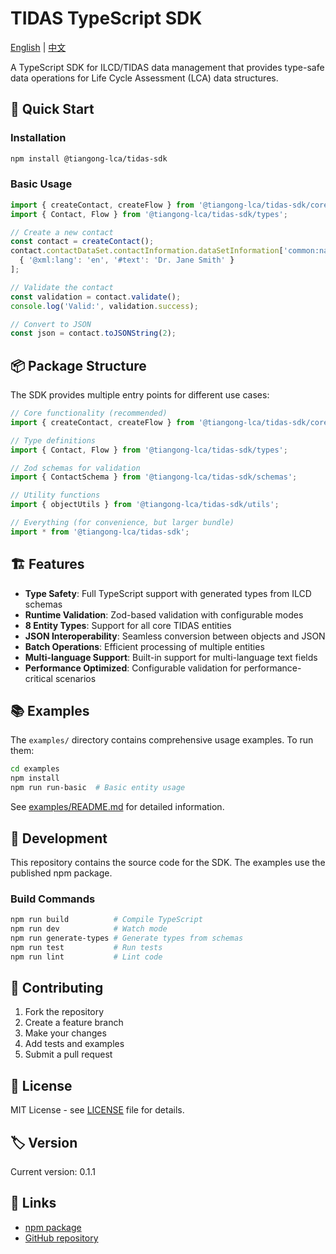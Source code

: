 # TIDAS TypeScript SDK

[English](README.md) | [中文](README-zh.md)

A TypeScript SDK for ILCD/TIDAS data management that provides type-safe data operations for Life Cycle Assessment (LCA) data structures.

## 🚀 Quick Start

### Installation

```bash
npm install @tiangong-lca/tidas-sdk
```

### Basic Usage

```typescript
import { createContact, createFlow } from '@tiangong-lca/tidas-sdk/core';
import { Contact, Flow } from '@tiangong-lca/tidas-sdk/types';

// Create a new contact
const contact = createContact();
contact.contactDataSet.contactInformation.dataSetInformation['common:name'] = [
  { '@xml:lang': 'en', '#text': 'Dr. Jane Smith' }
];

// Validate the contact
const validation = contact.validate();
console.log('Valid:', validation.success);

// Convert to JSON
const json = contact.toJSONString(2);
```

## 📦 Package Structure

The SDK provides multiple entry points for different use cases:

```typescript
// Core functionality (recommended)
import { createContact, createFlow } from '@tiangong-lca/tidas-sdk/core';

// Type definitions
import { Contact, Flow } from '@tiangong-lca/tidas-sdk/types';

// Zod schemas for validation
import { ContactSchema } from '@tiangong-lca/tidas-sdk/schemas';

// Utility functions
import { objectUtils } from '@tiangong-lca/tidas-sdk/utils';

// Everything (for convenience, but larger bundle)
import * from '@tiangong-lca/tidas-sdk';
```

## 🏗️ Features

- **Type Safety**: Full TypeScript support with generated types from ILCD schemas
- **Runtime Validation**: Zod-based validation with configurable modes
- **8 Entity Types**: Support for all core TIDAS entities
- **JSON Interoperability**: Seamless conversion between objects and JSON
- **Batch Operations**: Efficient processing of multiple entities
- **Multi-language Support**: Built-in support for multi-language text fields
- **Performance Optimized**: Configurable validation for performance-critical scenarios

## 📚 Examples

The `examples/` directory contains comprehensive usage examples. To run them:

```bash
cd examples
npm install
npm run run-basic  # Basic entity usage
```

See [examples/README.md](examples/README.md) for detailed information.

## 🔧 Development

This repository contains the source code for the SDK. The examples use the published npm package.

### Build Commands

```bash
npm run build          # Compile TypeScript
npm run dev            # Watch mode
npm run generate-types # Generate types from schemas
npm run test           # Run tests
npm run lint           # Lint code
```

## 🤝 Contributing

1. Fork the repository
2. Create a feature branch
3. Make your changes
4. Add tests and examples
5. Submit a pull request

## 📄 License

MIT License - see [LICENSE](LICENSE) file for details.

## 🏷️ Version

Current version: 0.1.1

## 🔗 Links

- [npm package](https://www.npmjs.com/package/@tiangong-lca/tidas-sdk)
- [GitHub repository](https://github.com/tiangong-lca/tidas-sdk)